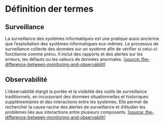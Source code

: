 # Définition der termes

## Surveillance
La surveillance des systèmes informatiques est une pratique aussi ancienne que l’exploitation des systèmes informatiques eux-mêmes. Le processus de surveillance collecte des données sur un système afin de vérifier si celui-ci fonctionne comme prévu. Il inclut des rapports et des alertes sur les erreurs, les défauts ou les valeurs de données anormales. 
[[source: the-difference-between-monitoring-and-observabilit]](https://aws.amazon.com/fr/compare/the-difference-between-monitoring-and-observability)

## Observabilité
L’observabilité élargit la portée et la visibilité des outils de surveillance traditionnels, en incorporant des données situationnelles et historiques supplémentaires et des interactions entre les systèmes. Elle permet de rechercher la cause racine des alertes de surveillance et d’étudier les problèmes liés aux interactions entre plusieurs composants.
[[source: the-difference-between-monitoring-and-observabilit]](https://aws.amazon.com/fr/compare/the-difference-between-monitoring-and-observability)

